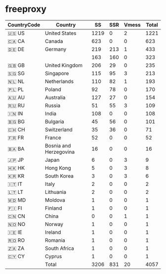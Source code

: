 # freeproxy

|CountryCode|Country|SS|SSR|Vmess|Total|
|  ----  | ----  |  ----  | ----  |  ----  | ----  |
|🇺🇸 US|United States|1219|0|2|1221|
|🇨🇦 CA|Canada|623|0|0|623|
|🇩🇪 DE|Germany|219|213|1|433|
| ||163|160|0|323|
|🇬🇧 GB|United Kingdom|206|29|0|235|
|🇸🇬 SG|Singapore|115|95|3|213|
|🇳🇱 NL|Netherlands|110|82|1|193|
|🇵🇱 PL|Poland|92|78|0|170|
|🇦🇺 AU|Australia|127|27|0|154|
|🇷🇺 RU|Russia|51|55|3|109|
|🇮🇳 IN|India|108|0|0|108|
|🇧🇬 BG|Bulgaria|45|56|0|101|
|🇨🇭 CH|Switzerland|35|36|0|71|
|🇫🇷 FR|France|52|0|0|52|
|🇧🇦 BA|Bosnia and Herzegovina|16|0|0|16|
|🇯🇵 JP|Japan|6|0|3|9|
|🇭🇰 HK|Hong Kong|5|0|3|8|
|🇰🇷 KR|South Korea|3|0|3|6|
|🇮🇹 IT|Italy|2|0|0|2|
|🇱🇹 LT|Lithuania|2|0|0|2|
|🇲🇩 MD|Moldova|1|0|0|1|
|🇫🇮 FI|Finland|1|0|0|1|
|🇨🇳 CN|China|0|0|1|1|
|🇳🇴 NO|Norway|1|0|0|1|
|🇮🇪 IE|Ireland|1|0|0|1|
|🇷🇴 RO|Romania|1|0|0|1|
|🇿🇦 ZA|South Africa|1|0|0|1|
|🇨🇾 CY|Cyprus|1|0|0|1|
||Total|3206|831|20|4057|

